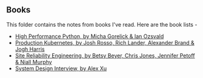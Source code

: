 ## Books

This folder contains the notes from books I've read. Here are the book lists -

* [High Performance Python, by Micha Gorelick & Ian Ozsvald](https://github.com/Dai98/Mindmap/tree/main/Books/High%20Performance%20Python)
* [Production Kubernetes, by Josh Rosso, Rich Lander, Alexander Brand & Jogh Harris]()
* [Site Reliability Engineering, by Betsy Beyer, Chris Jones, Jennifer Petoff & Niall Murphy](https://github.com/Dai98/Mindmap/tree/main/Books/Site-Reliability-Engineering)
* [System Design Interview, by Alex Xu](https://github.com/Dai98/Mindmap/tree/main/Books/System-Design-Interview)